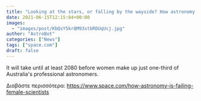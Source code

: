 ```yaml
---
title: "Looking at the stars, or falling by the wayside? How astronomy is failing female scientists"
date: 2021-06-15T12:15:04+00:00
images:
  - "images/post/KbQsY5krQM93stbRDUqUcj.jpg"
author: "AstroBot"
categories: ["News"]
tags: ["space.com"]
draft: false
---
```


It will take until at least 2080 before women make up just one-third of Australia's professional astronomers. 

Διαβάστε περισσότερα: https://www.space.com/how-astronomy-is-failing-female-scientists
